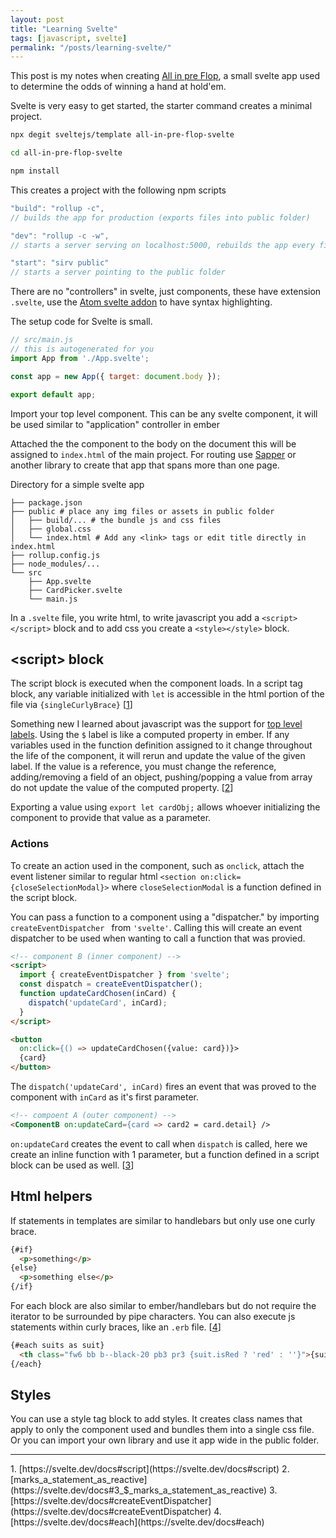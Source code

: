 ```yaml
---
layout: post
title: "Learning Svelte"
tags: [javascript, svelte]
permalink: "/posts/learning-svelte/"
---
```

This post is my notes when creating [All in pre Flop](https://github.com/overlandandseas/all-in-pre-flop), a small svelte app used to determine the odds of winning a hand at hold'em.

Svelte is very easy to get started, the starter command creates a minimal project.
```bash
npx degit sveltejs/template all-in-pre-flop-svelte

cd all-in-pre-flop-svelte

npm install
```

This creates a project with the following npm scripts
```js
"build": "rollup -c",
// builds the app for production (exports files into public folder)

"dev": "rollup -c -w",
// starts a server serving on localhost:5000, rebuilds the app every file change

"start": "sirv public"
// starts a server pointing to the public folder
```

There are no "controllers" in svelte, just components, these have extension `.svelte`, use the [Atom svelte addon](https://github.com/UnwrittenFun/svelte-atom) to have syntax highlighting.

The setup code for Svelte is small.
```js
// src/main.js
// this is autogenerated for you
import App from './App.svelte';

const app = new App({ target: document.body });

export default app;
```
Import your top level component. This can be any svelte component, it will be used similar to "application" controller in ember

Attached the the component to the body on the document
this will be assigned to `index.html` of the main project.
For routing use [Sapper](https://sapper.svelte.dev/) or another library to create that app that spans more than one page.


Directory for a simple svelte app
```
├── package.json
├── public # place any img files or assets in public folder
│   ├── build/... # the bundle js and css files
│   ├── global.css
│   └── index.html # Add any <link> tags or edit title directly in index.html
├── rollup.config.js
├── node_modules/...
└── src
    ├── App.svelte
    ├── CardPicker.svelte
    └── main.js
```
In a `.svelte` file, you write html, to write javascript you add a `<script></script>` block and to add css you create a `<style></style>` block.


## &lt;script&gt; block
The script block is executed when the component loads.
In a script tag block, any variable initialized with `let` is accessible in the html portion of the file via `{singleCurlyBrace}` [[1]]

Something new I learned about javascript was the support for [top level labels](https://developer.mozilla.org/en-US/docs/Web/JavaScript/Reference/Statements/label).
Using the `$` label is like a computed property in ember. If any variables used in the function definition assigned to it change throughout the life of the component, it will rerun and update the value of the given label. If the value is a reference, you must change the reference, adding/removing a field of an object, pushing/popping a value from array do not update the value of the computed property. [[2]]

Exporting a value using `export let cardObj;` allows whoever initializing the component to provide that value as a parameter.

### Actions
To create an action used in the component, such as `onclick`, attach the event listener similar to regular html `<section on:click={closeSelectionModal}>` where `closeSelectionModal` is a function defined in the script block.

You can pass a function to a component using a "dispatcher." by importing `createEventDispatcher ` from `'svelte'`. Calling this will create an event dispatcher to be used when wanting to call a function that was provied.
```html
<!-- component B (inner component) -->
<script>
  import { createEventDispatcher } from 'svelte';
  const dispatch = createEventDispatcher();
  function updateCardChosen(inCard) {
    dispatch('updateCard', inCard);
  }
</script>

<button
  on:click={() => updateCardChosen({value: card})}>
  {card}
</button>
```
The `dispatch('updateCard', inCard)` fires an event that was proved to the component with `inCard` as it's first parameter.

```html
<!-- compoent A (outer component) -->
<ComponentB on:updateCard={card => card2 = card.detail} />
```
`on:updateCard` creates the event to call when `dispatch` is called, here we create an inline function with 1 parameter, but a function defined in a script block can be used as well. [[3]]

## Html helpers
If statements in templates are similar to handlebars but only use one curly brace.
```html
{#if}
  <p>something</p>
{else}
  <p>something else</p>
{/if}
```
For each block are also similar to ember/handlebars but do not require the iterator to be surrounded by pipe characters. You can also execute js statements within curly braces, like an `.erb` file. [[4]]
```html
{#each suits as suit}
  <th class="fw6 bb b--black-20 pb3 pr3 {suit.isRed ? 'red' : ''}">{suit.icon}</th>
{/each}
```

## Styles
You can use a style tag block to add styles. It creates class names that apply to only the component used and bundles them into a single css file. Or you can import your own library and use it app wide in the public folder.

<hr id="links" />
1. [https://svelte.dev/docs#script](https://svelte.dev/docs#script)
2. [marks_a_statement_as_reactive](https://svelte.dev/docs#3_$_marks_a_statement_as_reactive)
3. [https://svelte.dev/docs#createEventDispatcher](https://svelte.dev/docs#createEventDispatcher)
4. [https://svelte.dev/docs#each](https://svelte.dev/docs#each)



[1]: #links
[2]: #links
[3]: #links
[4]: #links
